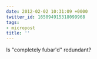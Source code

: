 ```yaml
---
date: 2012-02-02 10:31:09 +0000
twitter_id: 165094915318099968
tags:
- micropost
title: ''
---
```


Is "completely fubar'd" redundant?
